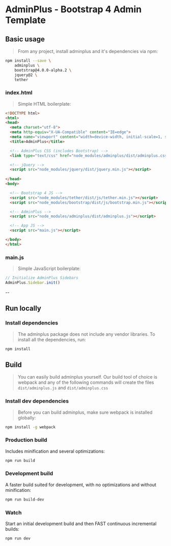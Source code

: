 # AdminPlus - Bootstrap 4 Admin Template

## Basic usage
> From any project, install adminplus and it's dependencies via npm:

```bash
npm install --save \
	adminplus \
	bootstrap@4.0.0-alpha.2 \
	jquery@2 \
	tether
```

### index.html
> Simple HTML boilerplate:

```html
<!DOCTYPE html>
<html>
<head>
  <meta charset="utf-8">
  <meta http-equiv="X-UA-Compatible" content="IE=edge">
  <meta name="viewport" content="width=device-width, initial-scale=1, shrink-to-fit=no">
  <title>AdminPlus</title>

  <!-- AdminPlus CSS (includes Bootstrap) -->
  <link type="text/css" href="node_modules/adminplus/dist/adminplus.css" rel="stylesheet">

  <!-- jQuery -->
  <script src="node_modules/jquery/dist/jquery.min.js"></script>
  
</head>
<body>

  <!-- Bootstrap 4 JS -->
  <script src="node_modules/tether/dist/js/tether.min.js"></script>
  <script src="node_modules/bootstrap/dist/js/bootstrap.min.js"></script>

  <!-- AdminPlus -->
  <script src="node_modules/adminplus/dist/adminplus.js"></script>

  <!-- App JS -->
  <script src="main.js"></script>

</body>
</html>
```

### main.js
> Simple JavaScript boilerplate:

```js
// Initialize AdminPlus Sidebars
AdminPlus.Sidebar.init()
```

--


## Run locally

### Install dependencies

> The adminplus package does not include any vendor libraries. To install all the dependencies, run: 

```bash
npm install
```

## Build
> You can easily build adminplus yourself. Our build tool of choice is webpack and any of the following commands will create the files `dist/adminplus.js` and `dist/adminplus.css`

### Install dev dependencies
> Before you can build adminplus, make sure webpack is installed globally:

```bash
npm install -g webpack
```

### Production build

Includes minification and several optimizations:

```bash
npm run build
```

### Development build

A faster build suited for development, with no optimizations and without minification:

```bash
npm run build-dev
```
	
### Watch

Start an initial development build and then FAST continuous incremental builds:

```bash
npm run dev
```